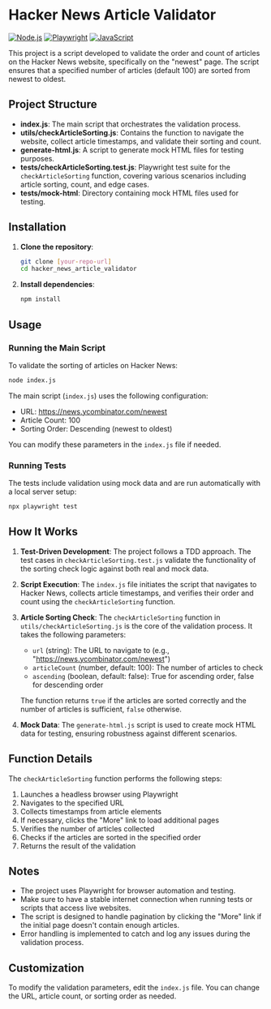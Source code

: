 # Hacker News Article Validator
[![Node.js](https://img.shields.io/badge/node.js-14.x-green)](https://nodejs.org/)
[![Playwright](https://img.shields.io/badge/playwright-1.39.0-blue)](https://playwright.dev/)
[![JavaScript](https://img.shields.io/badge/JavaScript-ES6+-yellow)](https://developer.mozilla.org/en-US/docs/Web/JavaScript)

This project is a script developed to validate the order and count of articles on the Hacker News website, specifically on the "newest" page. The script ensures that a specified number of articles (default 100) are sorted from newest to oldest.

## Project Structure
- **index.js**: The main script that orchestrates the validation process.
- **utils/checkArticleSorting.js**: Contains the function to navigate the website, collect article timestamps, and validate their sorting and count.
- **generate-html.js**: A script to generate mock HTML files for testing purposes.
- **tests/checkArticleSorting.test.js**: Playwright test suite for the `checkArticleSorting` function, covering various scenarios including article sorting, count, and edge cases.
- **tests/mock-html**: Directory containing mock HTML files used for testing.

## Installation
1. **Clone the repository**:
   ```bash
   git clone [your-repo-url]
   cd hacker_news_article_validator
   ```
2. **Install dependencies**:
   ```bash
   npm install
   ```

## Usage
### Running the Main Script
To validate the sorting of articles on Hacker News:
```bash
node index.js
```

The main script (`index.js`) uses the following configuration:
- URL: https://news.ycombinator.com/newest
- Article Count: 100
- Sorting Order: Descending (newest to oldest)

You can modify these parameters in the `index.js` file if needed.

### Running Tests
The tests include validation using mock data and are run automatically with a local server setup:
```bash
npx playwright test
```

## How It Works
1. **Test-Driven Development**: The project follows a TDD approach. The test cases in `checkArticleSorting.test.js` validate the functionality of the sorting check logic against both real and mock data.

2. **Script Execution**: The `index.js` file initiates the script that navigates to Hacker News, collects article timestamps, and verifies their order and count using the `checkArticleSorting` function.

3. **Article Sorting Check**: The `checkArticleSorting` function in `utils/checkArticleSorting.js` is the core of the validation process. It takes the following parameters:
   - `url` (string): The URL to navigate to (e.g., "https://news.ycombinator.com/newest")
   - `articleCount` (number, default: 100): The number of articles to check
   - `ascending` (boolean, default: false): True for ascending order, false for descending order

   The function returns `true` if the articles are sorted correctly and the number of articles is sufficient, `false` otherwise.

4. **Mock Data**: The `generate-html.js` script is used to create mock HTML data for testing, ensuring robustness against different scenarios.

## Function Details
The `checkArticleSorting` function performs the following steps:
1. Launches a headless browser using Playwright
2. Navigates to the specified URL
3. Collects timestamps from article elements
4. If necessary, clicks the "More" link to load additional pages
5. Verifies the number of articles collected
6. Checks if the articles are sorted in the specified order
7. Returns the result of the validation

## Notes
- The project uses Playwright for browser automation and testing.
- Make sure to have a stable internet connection when running tests or scripts that access live websites.
- The script is designed to handle pagination by clicking the "More" link if the initial page doesn't contain enough articles.
- Error handling is implemented to catch and log any issues during the validation process.

## Customization
To modify the validation parameters, edit the `index.js` file. You can change the URL, article count, or sorting order as needed.
